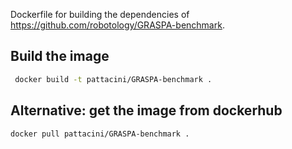 Dockerfile for building the dependencies of https://github.com/robotology/GRASPA-benchmark.

## Build the image
```sh
 docker build -t pattacini/GRASPA-benchmark .
```

## Alternative: get the image from dockerhub
```
docker pull pattacini/GRASPA-benchmark .
```
